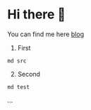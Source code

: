 # Hi there 👋

You can find me here [blog](https://thisisnabi.dev)



1. First

```
md src
```

2. Second

```
md test
```

...
